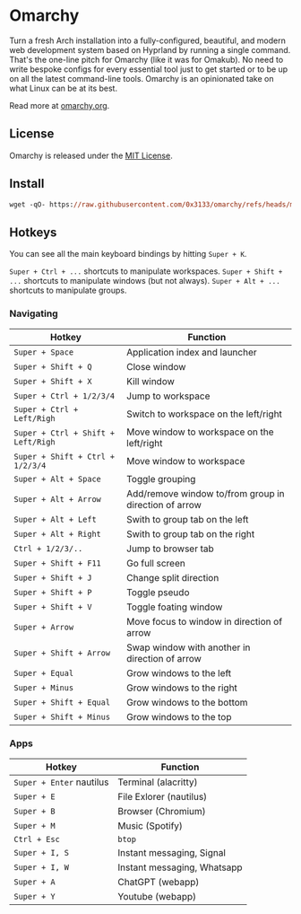 # Omarchy

Turn a fresh Arch installation into a fully-configured, beautiful, and modern web development system based on Hyprland by running a single command. That's the one-line pitch for Omarchy (like it was for Omakub). No need to write bespoke configs for every essential tool just to get started or to be up on all the latest command-line tools. Omarchy is an opinionated take on what Linux can be at its best.

Read more at [omarchy.org](https://omarchy.org).

## License

Omarchy is released under the [MIT License](https://opensource.org/licenses/MIT).

## Install

```ps
wget -qO- https://raw.githubusercontent.com/0x3133/omarchy/refs/heads/main/boot.sh | bash
```

## Hotkeys

You can see all the main keyboard bindings by hitting `Super + K`.

`Super + Ctrl + ...` shortcuts to manipulate workspaces.
`Super + Shift + ...` shortcuts to manipulate windows (but not always).
`Super + Alt + ...` shortcuts to manipulate groups.

### Navigating

| Hotkey        | Function      |
| ------------- | ------------- |
| `Super + Space`  | Application index and launcher  |
| `Super + Shift + Q`	| Close window  |
| `Super + Shift + X`	| Kill window  |
| `Super + Ctrl + 1/2/3/4` | Jump to workspace |
| `Super + Ctrl + Left/Righ` | Switch to workspace on the left/right |
| `Super + Ctrl + Shift + Left/Righ` | Move window to workspace on the left/right |
| `Super + Shift + Ctrl + 1/2/3/4` | Move window to workspace |
| `Super + Alt + Space` | Toggle grouping |
| `Super + Alt + Arrow` | Add/remove window to/from group in direction of arrow |
| `Super + Alt + Left` | Swith to group tab on the left |
| `Super + Alt + Right` | Swith to group tab on the right |
| `Ctrl + 1/2/3/..` | Jump to browser tab |
| `Super + Shift + F11` | Go full screen |
| `Super + Shift + J` | Change split direction |
| `Super + Shift + P` | Toggle pseudo |
| `Super + Shift + V` | Toggle foating window |
| `Super + Arrow` | Move focus to window in direction of arrow |
| `Super + Shift + Arrow` | Swap window with another in direction of arrow |
| `Super + Equal` | Grow windows to the left |
| `Super + Minus` | Grow windows to the right |
| `Super + Shift + Equal` | Grow windows to the bottom |
| `Super + Shift + Minus` | Grow windows to the top |

### Apps

| Hotkey        | Function      |
| ------------- | ------------- |
| `Super + Enter`  nautilus| Terminal (alacritty) |
| `Super + E`  | File Exlorer (nautilus)  |
| `Super + B`  | Browser (Chromium)  |
| `Super + M`  | Music (Spotify)  |
| `Ctrl + Esc`  | `btop`  |
| `Super + I, S`  | Instant messaging, Signal  |
| `Super + I, W`  | Instant messaging, Whatsapp  |
| `Super + A`  | ChatGPT (webapp)  |
| `Super + Y`  | Youtube (webapp)  |
